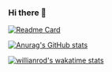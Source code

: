 ### Hi there 👋

[![Readme Card](https://github-readme-stats.vercel.app/api/pin/?username=tsun0705&repo=tsun0705&theme=dark&hide_border=true)](https://github.com/tsun0705/ViewCloset_deeplearning)

[![Anurag's GitHub stats](https://github-readme-stats.vercel.app/api?username=tsun0705&hide=prs&count_private=true&include_all_commits=true&theme=dracula&hide_border=false)](https://github.com/tsun0705)

[![willianrod's wakatime stats](https://github-readme-stats.vercel.app/api/wakatime?username=Ollie&v=2&theme=dracula&layout=compact)](https://github.com/tsun0705)


<!--
**tsun0705/tsun0705** is a ✨ _special_ ✨ repository because its `README.md` (this file) appears on your GitHub profile.

Here are some ideas to get you started:

- 🔭 I’m currently working on ...
- 🌱 I’m currently learning ...
- 👯 I’m looking to collaborate on ...
- 🤔 I’m looking for help with ...
- 💬 Ask me about ...
- 📫 How to reach me: ...
- 😄 Pronouns: ...
- ⚡ Fun fact: ...
-->
